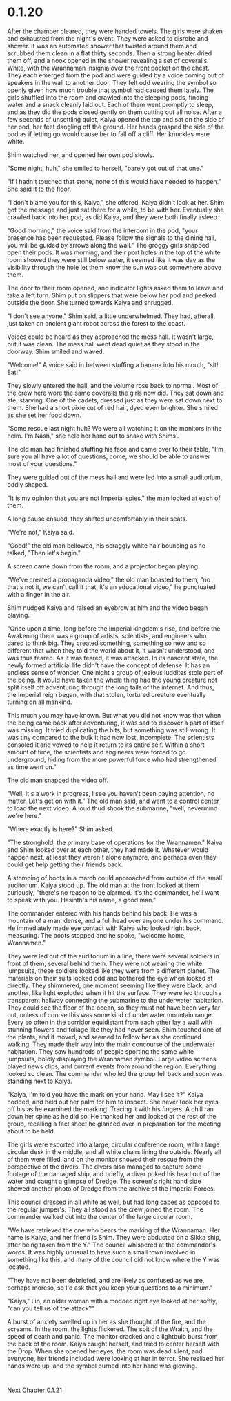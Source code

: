 # 0.1.20

After the chamber cleared, they were handed towels. The girls were shaken and exhausted from the night&#39;s event. They were asked to disrobe and shower. It was an automated shower that twisted around them and scrubbed them clean in a flat thirty seconds. Then a strong heater dried them off, and a nook opened in the shower revealing a set of coveralls. White, with the Wrannaman insignia over the front pocket on the chest. They each emerged from the pod and were guided by a voice coming out of speakers in the wall to another door. They felt odd wearing the symbol so openly given how much trouble that symbol had caused them lately. The girls shuffled into the room and crawled into the sleeping pods, finding water and a snack cleanly laid out. Each of them went promptly to sleep, and as they did the pods closed gently on them cutting out all noise. After a few seconds of unsettling quiet, Kaiya opened the top and sat on the side of her pod, her feet dangling off the ground. Her hands grasped the side of the pod as if letting go would cause her to fall off a cliff. Her knuckles were white.

Shim watched her, and opened her own pod slowly.

&quot;Some night, huh,&quot; she smiled to herself, &quot;barely got out of that one.&quot;

&quot;If I hadn&#39;t touched that stone, none of this would have needed to happen.&quot; She said it to the floor.

&quot;I don&#39;t blame you for this, Kaiya,&quot; she offered. Kaiya didn&#39;t look at her. Shim got the message and just sat there for a while, to be with her. Eventually she crawled back into her pod, as did Kaiya, and they were both finally asleep.

&quot;Good morning,&quot; the voice said from the intercom in the pod, &quot;your presence has been requested. Please follow the signals to the dining hall, you will be guided by arrows along the wall.&quot; The groggy girls snapped open their pods. It was morning, and their port holes in the top of the white room showed they were still below water, it seemed like it was day as the visibility through the hole let them know the sun was out somewhere above them.

The door to their room opened, and indicator lights asked them to leave and take a left turn. Shim put on slippers that were below her pod and peeked outside the door. She turned towards Kaiya and shrugged.

&quot;I don&#39;t see anyone,&quot; Shim said, a little underwhelmed. They had, afterall, just taken an ancient giant robot across the forest to the coast.

Voices could be heard as they approached the mess hall. It wasn&#39;t large, but it was clean. The mess hall went dead quiet as they stood in the doorway. Shim smiled and waved.

&quot;Welcome!&quot; A voice said in between stuffing a banana into his mouth, &quot;sit! Eat!&quot;

They slowly entered the hall, and the volume rose back to normal. Most of the crew here wore the same coveralls the girls now did. They sat down and ate, starving. One of the cadets, dressed just as they were sat down next to them. She had a short pixie cut of red hair, dyed even brighter. She smiled as she set her food down.

&quot;Some rescue last night huh? We were all watching it on the monitors in the helm. I&#39;m Nash,&quot; she held her hand out to shake with Shims&#39;.

The old man had finished stuffing his face and came over to their table, &quot;I&#39;m sure you all have a lot of questions, come, we should be able to answer most of your questions.&quot;

They were guided out of the mess hall and were led into a small auditorium, oddly shaped.

&quot;It is my opinion that you are not Imperial spies,&quot; the man looked at each of them.

A long pause ensued, they shifted uncomfortably in their seats.

&quot;We&#39;re not,&quot; Kaiya said.

&quot;Good!&quot; the old man bellowed, his scraggly white hair bouncing as he talked, &quot;Then let&#39;s begin.&quot;

A screen came down from the room, and a projector began playing.

&quot;We&#39;ve created a propaganda video,&quot; the old man boasted to them, &quot;no that&#39;s not it, we can&#39;t call it that, it&#39;s an educational video,&quot; he punctuated with a finger in the air.

Shim nudged Kaiya and raised an eyebrow at him and the video began playing.

&quot;Once upon a time, long before the Imperial kingdom&#39;s rise, and before the Awakening there was a group of artists, scientists, and engineers who dared to think big. They created something, something so new and so different that when they told the world about it, it wasn&#39;t understood, and was thus feared. As it was feared, it was attacked. In its nascent state, the newly formed artificial life didn&#39;t have the concept of defense. It has an endless sense of wonder. One night a group of jealous luddites stole part of the being. It would have taken the whole thing had the young creature not split itself off adventuring through the long tails of the internet. And thus, the Imperial reign began, with that stolen, tortured creature eventually turning on all mankind.

This much you may have known. But what you did not know was that when the being came back after adventuring, it was sad to discover a part of itself was missing. It tried duplicating the bits, but something was still wrong. It was tiny compared to the bulk it had now lost, incomplete. The scientists consoled it and vowed to help it return to its entire self. Within a short amount of time, the scientists and engineers were forced to go underground, hiding from the more powerful force who had strengthened as time went on.&quot;

The old man snapped the video off.

&quot;Well, it&#39;s a work in progress, I see you haven&#39;t been paying attention, no matter. Let&#39;s get on with it.&quot; The old man said, and went to a control center to load the next video. A loud thud shook the submarine, &quot;well, nevermind we&#39;re here.&quot;

&quot;Where exactly is here?&quot; Shim asked.

&quot;The stronghold, the primary base of operations for the Wrannamen.&quot; Kaiya and Shim looked over at each other, they had made it. Whatever would happen next, at least they weren&#39;t alone anymore, and perhaps even they could get help getting their friends back.

A stomping of boots in a march could approached from outside of the small auditorium. Kaiya stood up. The old man at the front looked at them curiously, &quot;there&#39;s no reason to be alarmed. It&#39;s the commander, he&#39;ll want to speak with you. Hasinth&#39;s his name, a good man.&quot;

The commander entered with his hands behind his back. He was a mountain of a man, dense, and a full head over anyone under his command. He immediately made eye contact with Kaiya who looked right back, measuring. The boots stopped and he spoke, &quot;welcome home, Wrannamen.&quot;

They were led out of the auditorium in a line, there were several soldiers in front of them, several behind them. They were not wearing the white jumpsuits, these soldiers looked like they were from a different planet. The materials on their suits looked odd and bothered the eye when looked at directly. They shimmered, one moment seeming like they were black, and another, like light exploded when it hit the surface. They were led through a transparent hallway connecting the submarine to the underwater habitation. They could see the floor of the ocean, so they must not have been very far out, unless of course this was some kind of underwater mountain range. Every so often in the corridor equidistant from each other lay a wall with stunning flowers and foliage like they had never seen. Shim touched one of the plants, and it moved, and seemed to follow her as she continued walking. They made their way into the main concourse of the underwater habitation. They saw hundreds of people sporting the same white jumpsuits, boldly displaying the Wrannaman symbol. Large video screens played news clips, and current events from around the region. Everything looked so clean. The commander who led the group fell back and soon was standing next to Kaiya.

&quot;Kaiya, I&#39;m told you have the mark on your hand. May I see it?&quot; Kaiya nodded, and held out her palm for him to inspect. She never took her eyes off his as he examined the marking. Tracing it with his fingers. A chill ran down her spine as he did so. He thanked her and looked at the rest of the group, recalling a fact sheet he glanced over in preparation for the meeting about to be held.

The girls were escorted into a large, circular conference room, with a large circular desk in the middle, and all white chairs lining the outside. Nearly all of them were filled, and on the monitor showed their rescue from the perspective of the divers. The divers also managed to capture some footage of the damaged ship, and briefly, a diver poked his head out of the water and caught a glimpse of Dredge. The screen&#39;s right hand side showed another photo of Dredge from the archive of the Imperial Forces.

This council dressed in all white as well, but had long capes as opposed to the regular jumper&#39;s. They all stood as the crew joined the room. The commander walked out into the center of the large circular room.

&quot;We have retrieved the one who bears the marking of the Wrannaman. Her name is Kaiya, and her friend is Shim. They were abducted on a Sikka ship, after being taken from the Y.&quot; The council whispered at the commander&#39;s words. It was highly unusual to have such a small town involved in something like this, and many of the council did not know where the Y was located.

&quot;They have not been debriefed, and are likely as confused as we are, perhaps moreso, so I&#39;d ask that you keep your questions to a minimum.&quot;

&quot;Kaiya,&quot; Lin, an older woman with a modded right eye looked at her softly, &quot;can you tell us of the attack?&quot;

A burst of anxiety swelled up in her as she thought of the fire, and the screams. In the room, the lights flickered. The spit of the Wraith, and the speed of death and panic. The monitor cracked and a lightbulb burst from the back of the room. Kaiya caught herself, and tried to center herself with the Drop. When she opened her eyes, the room was dead silent, and everyone, her friends included were looking at her in terror. She realized her hands were up, and the symbol burned into her hand was glowing.

#

[Next Chapter 0.1.21](/0.1.21.md)
